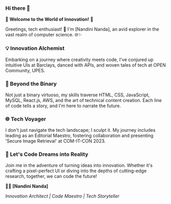 ### Hi there 👋
🚀 **Welcome to the World of Innovation!** 🚀

Greetings, tech enthusiast! 👋 I'm [Nandini Nanda], an avid explorer in the vast realm of computer science. 🌐✨

### 💡 Innovation Alchemist

Embarking on a journey where creativity meets code, I've conjured up intuitive UIs at Barclays, danced with APIs, and woven tales of tech at OPEN Community, UPES.

### 🚀 Beyond the Binary

Not just a binary virtuoso, my skills traverse HTML, CSS, JavaScript, MySQL, React.js, AWS, and the art of technical content creation. Each line of code tells a story, and I'm here to narrate the future.

### 🌐 Tech Voyager

I don't just navigate the tech landscape; I sculpt it. My journey includes leading as an Editorial Maestro, fostering collaboration and presenting 'Secure Image Retrieval' at COM-IT-CON 2023.

### 🤖 Let's Code Dreams into Reality

Join me in the adventure of turning ideas into innovation. Whether it's crafting a pixel-perfect UI or diving into the depths of cutting-edge research, together, we can code the future!

👨‍💻 **[Nandini Nanda]**

*Innovation Architect | Code Maestro | Tech Storyteller*

